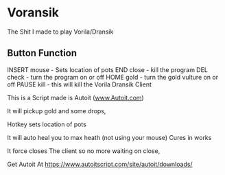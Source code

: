 # Voransik
 The Shit I made to play Vorila/Dransik

Button			Function
---------------------------

INSERT       mouse  - Sets location of pots
END			 close  - kill the program 
DEL          check  - turn the program on or off
HOME         gold   - turn the gold vulture on or off
PAUSE 		 kill	- this will kill the Vorila Dransik Client


This is a Script made is Autoit (www.Autoit.com)

It will pickup gold and some drops, 

Hotkey sets location of pots

It will auto heal you to max heath (not using your mouse)
Cures in works

It force closes The client so no more waiting on close, 

Get Autoit At 
	https://www.autoitscript.com/site/autoit/downloads/